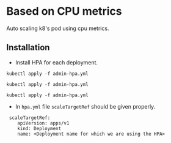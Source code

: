 # Based on CPU metrics

Auto scaling k8's pod using cpu metrics.

## Installation

- Install HPA for each deployment.

```
kubectl apply -f admin-hpa.yml

kubectl apply -f admin-hpa.yml

kubectl apply -f admin-hpa.yml
```

- In `hpa.yml` file `scaleTargetRef` should be given properly.

```
 scaleTargetRef:
    apiVersion: apps/v1
    kind: Deployment
    name: <Deployment name for which we are using the HPA>
```

